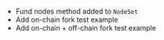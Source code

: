 - Fund nodes method added to `NodeSet`
- Add on-chain fork test example
- Add on-chain + off-chain fork test example
